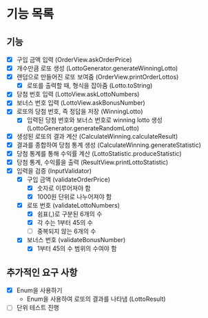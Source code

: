 # 기능 목록

## 기능
- [x] 구입 금액 입력 (OrderView.askOrderPrice)
- [x] 개수만큼 로또 생성 (LottoGenerator.generateWinningLotto)
- [x] 랜덤으로 만들어진 로또 보여줌 (OrderView.printOrderLottos)
  - [x] 로또를 출력할 때, 형식을 잡아줌 (Lotto.toString)
- [x] 당첨 번호 입력 (LottoView.askLottoNumbers)
- [x] 보너스 번호 입력 (LottoView.askBonusNumber)
- [x] 로또의 당첨 번호, 즉 정답을 저장 (WinningLotto)
  - [x] 입력된 당첨 번호와 보너스 번호로 winning lotto 생성 (LottoGenerator.generateRandomLotto)
- [x] 생성된 로또의 결과 계산 (CalculateWinning.calculateResult)
- [x] 결과를 종합하여 당첨 통계 생성 (CalculateWinning.generateStatistic)
- [x] 당첨 통계를 통해 수익률 계산 (LottoStatistic.produceStatistic)
- [x] 당첨 통계, 수익률을 출력 (ResultView.printLottoStatistic)
- [x] 입력을 검증 (InputValidator)
  - [x] 구입 금액 (validateOrderPrice)
    - [x] 숫자로 이루어져야 함
    - [x] 1000원 단위로 나누어져야 함
  - [x] 로또 번호 (validateLottoNumbers)
    - [x] 쉼표(,)로 구분된 6개의 수
    - [x] 각 수는 1부터 45의 수
    - [ ] 중복되지 않는 6개의 수
  - [x] 보너스 번호 (validateBonusNumber)
    - [x] 1부터 45의 수 범위의 수여야 함

## 추가적인 요구 사항
- [x] Enum을 사용하기
  - Enum을 사용하여 로또의 결과를 나타냄 (LottoResult)
- [ ] 단위 테스트 진행